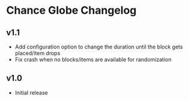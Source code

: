 # Chance Globe Changelog

## v1.1

- Add configuration option to change the duration until the block gets placed/item drops
- Fix crash when no blocks/items are available for randomization

## v1.0
- Initial release